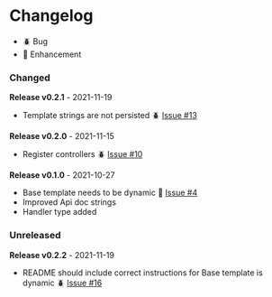 # Changelog

- 🪲 Bug
- 🎈 Enhancement

### Changed

**Release v0.2.1** - 2021-11-19
- Template strings are not persisted 🪲 [Issue #13](https://github.com/joegasewicz/gorilla-controllers/issues/13)

**Release v0.2.0** - 2021-11-15
- Register controllers 🪲 [Issue #10](https://github.com/joegasewicz/gorilla-controllers/issues/10)

**Release v0.1.0** - 2021-10-27
- Base template needs to be dynamic 🎈 [Issue #4](https://github.com/joegasewicz/gorilla-controllers/issues/4)
- Improved Api doc strings
- Handler type added

### Unreleased
**Release v0.2.2** - 2021-11-19
- README should include correct instructions for Base template is dynamic  🪲 [Issue #16](https://github.com/joegasewicz/gorilla-controllers/issues/16)

